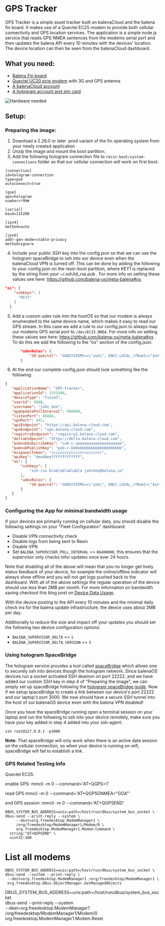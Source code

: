 # GPS Tracker
GPS Tracker is a simple asset tracker built on balenaCloud and the balena fin board. It makes use of a Quectel EC25 modem to provide both cellular connectivity and GPS location services. The application is a simple node.js service that reads GPS NMEA sentences from the modems serial port and then updates the balena API every 10 minutes with the devices' location. The device location can then be seen from the balenaCloud dashboard.

## What you need:
- [Balena Fin board](https://store.balena.io/)
- [Quectel UC20 pcie modem](https://www.quectel.com/product/uc20minipcIe.htm) with 3G and GPS antenna
- [A balenaCloud account](https://www.balena.io/cloud/)
- [A hologram account and sim card](https://hologram.io/)

![Hardware needed](https://raw.githubusercontent.com/balena-io-playground/gps-tracker/master/gps/fin-gps.jpg)

## Setup:
### Preparing the image:
1. Download a 2.26.0 or later .prod variant of the fin operating system from your newly created application
2. Unzip the image and mount the boot partition.
3. Add the following hologram connection file to `resin-boot/system-connections` folder so that our cellular connection will work on first boot.

```
[connection]
id=hologram-connection
type=gsm
autoconnect=true

[gsm]
apn=hologram
number=*99#

[serial]
baud=115200

[ipv4]
method=auto

[ipv6]
addr-gen-mode=stable-privacy
method=ignore
```

4. Include your public SSH key into the config.json so that we can use the hologram spaceBridge to ssh into our device even when the balenaCloud VPN is turned off. This can be done by adding the following to your config.json on the resin-boot partition, where KEY1 is replaced by the string from your ~/.ssh/id_rsa.pub . For more info on setting these values see here: https://github.com/balena-os/meta-balena#os
```json
"os": {
    "sshKeys": [
      "KEY1"
    ]
  }
```

5. Add a custom udev rule into the hostOS so that our modem is always enumerated to the same device name, which makes it easy to read our GPS stream. In this case we add a rule to our config.json to always map our modems GPS serial port to `/dev/EC25.NMEA`. For more info on setting these values see here: https://github.com/balena-os/meta-balena#os . To do this we add the following to the “os” section of the config.json:
```json
       "udevRules": {
           "20-quectel": "SUBSYSTEMS==\"usb\", ENV{.LOCAL_ifNum}=\"$attr{bInterfaceNumber}\"\n\nSUBSYSTEMS==\"usb\", KERNEL==\"ttyUSB[0-9]*\", ATTRS{idVendor}==\"05c6\", ATTRS{idProduct}==\"9003\", ENV{.LOCAL_ifNum}==\"01\", SYMLINK+=\"UC20.NMEA\", MODE=\"0660\"\nSUBSYSTEMS==\"usb\", KERNEL==\"ttyUSB[0-9]*\", ATTRS{idVendor}==\"05c6\", ATTRS{idProduct}==\"9003\", ENV{.LOCAL_ifNum}==\"02\", SYMLINK+=\"UC20.AT\", MODE=\"0660\"\nSUBSYSTEMS==\"usb\", KERNEL==\"ttyUSB[0-9]*\", ATTRS{idVendor}==\"05c6\", ATTRS{idProduct}==\"9003\", ENV{.LOCAL_ifNum}==\"03\", SYMLINK+=\"UC20.MODEM\", MODE=\"0660\"\n\nSUBSYSTEMS==\"usb\", KERNEL==\"ttyUSB[0-9]*\", ATTRS{idVendor}==\"2c7c\", ATTRS{idProduct}==\"0121\", ENV{.LOCAL_ifNum}==\"02\", SYMLINK+=\"EC21.AT\", MODE=\"0660\"\nSUBSYSTEMS==\"usb\", KERNEL==\"ttyUSB[0-9]*\", ATTRS{idVendor}==\"2c7c\", ATTRS{idProduct}==\"0121\", ENV{.LOCAL_ifNum}==\"03\", SYMLINK+=\"EC21.MODEM\", MODE=\"0660\"\n\nSUBSYSTEMS==\"usb\", KERNEL==\"ttyUSB[0-9]*\", ATTRS{idVendor}==\"2c7c\", ATTRS{idProduct}==\"0125\", ENV{.LOCAL_ifNum}==\"01\", SYMLINK+=\"EC25.NMEA\", MODE=\"0660\"\nSUBSYSTEMS==\"usb\", KERNEL==\"ttyUSB[0-9]*\", ATTRS{idVendor}==\"2c7c\", ATTRS{idProduct}==\"0125\", ENV{.LOCAL_ifNum}==\"02\", SYMLINK+=\"EC25.AT\", MODE=\"0660\"\nSUBSYSTEMS==\"usb\", KERNEL==\"ttyUSB[0-9]*\", ATTRS{idVendor}==\"2c7c\", ATTRS{idProduct}==\"0125\", ENV{.LOCAL_ifNum}==\"03\", SYMLINK+=\"EC25.MODEM\", MODE=\"0660\"\n\n"
       }

```

6. At the end our complete config.json should look something like the following:
```json
{
   "applicationName": "GPS-tracker",
   "applicationId": 3333390,
   "deviceType": "fincm3",
   "userId": 8888,
   "username": "john_doe",
   "appUpdatePollInterval": 600000,
   "listenPort": 48484,
   "vpnPort": 443,
   "apiEndpoint": "https://api.balena-cloud.com",
   "vpnEndpoint": "vpn.balena-cloud.com",
   "registryEndpoint": "registry2.balena-cloud.com",
   "deltaEndpoint": "https://delta.balena-cloud.com",
   "pubnubSubscribeKey": "sub-c-aaaaaaaaaaaaaaaaaaaaa",
   "pubnubPublishKey": "pub-c-bbbbbbbbbbbbbbbbbbbbbbb",
   "mixpanelToken": "ccccccccccccccccccccccc",
   "apiKey": "deadbeefffffffffffff",
   "os": {
       "sshKeys": [
           "ssh-rsa blablablablabla johndoe@balena.io"
       ],
       "udevRules": {
           "20-quectel": "SUBSYSTEMS==\"usb\", ENV{.LOCAL_ifNum}=\"$attr{bInterfaceNumber}\"\n\nSUBSYSTEMS==\"usb\", KERNEL==\"ttyUSB[0-9]*\", ATTRS{idVendor}==\"05c6\", ATTRS{idProduct}==\"9003\", ENV{.LOCAL_ifNum}==\"01\", SYMLINK+=\"UC20.NMEA\", MODE=\"0660\"\nSUBSYSTEMS==\"usb\", KERNEL==\"ttyUSB[0-9]*\", ATTRS{idVendor}==\"05c6\", ATTRS{idProduct}==\"9003\", ENV{.LOCAL_ifNum}==\"02\", SYMLINK+=\"UC20.AT\", MODE=\"0660\"\nSUBSYSTEMS==\"usb\", KERNEL==\"ttyUSB[0-9]*\", ATTRS{idVendor}==\"05c6\", ATTRS{idProduct}==\"9003\", ENV{.LOCAL_ifNum}==\"03\", SYMLINK+=\"UC20.MODEM\", MODE=\"0660\"\n\nSUBSYSTEMS==\"usb\", KERNEL==\"ttyUSB[0-9]*\", ATTRS{idVendor}==\"2c7c\", ATTRS{idProduct}==\"0121\", ENV{.LOCAL_ifNum}==\"02\", SYMLINK+=\"EC21.AT\", MODE=\"0660\"\nSUBSYSTEMS==\"usb\", KERNEL==\"ttyUSB[0-9]*\", ATTRS{idVendor}==\"2c7c\", ATTRS{idProduct}==\"0121\", ENV{.LOCAL_ifNum}==\"03\", SYMLINK+=\"EC21.MODEM\", MODE=\"0660\"\n\nSUBSYSTEMS==\"usb\", KERNEL==\"ttyUSB[0-9]*\", ATTRS{idVendor}==\"2c7c\", ATTRS{idProduct}==\"0125\", ENV{.LOCAL_ifNum}==\"01\", SYMLINK+=\"EC25.NMEA\", MODE=\"0660\"\nSUBSYSTEMS==\"usb\", KERNEL==\"ttyUSB[0-9]*\", ATTRS{idVendor}==\"2c7c\", ATTRS{idProduct}==\"0125\", ENV{.LOCAL_ifNum}==\"02\", SYMLINK+=\"EC25.AT\", MODE=\"0660\"\nSUBSYSTEMS==\"usb\", KERNEL==\"ttyUSB[0-9]*\", ATTRS{idVendor}==\"2c7c\", ATTRS{idProduct}==\"0125\", ENV{.LOCAL_ifNum}==\"03\", SYMLINK+=\"EC25.MODEM\", MODE=\"0660\"\n\n"
       }
   }
}

```

### Configuring the App for minimal bandwidth usage

If your devices are primarily running on cellular data, you should disable the following settings on your "Fleet Configuration" dashboard:
- Disable VPN connectivity check
- Disable logs from being sent to Resin
- Disable VPN
- Set `BALENA_SUPERVISOR_POLL_INTERVAL` == `86400000`, this ensures that the supervisor only checks infor updates once ever 24 hours.

Note that disabling all of the above will mean that you no longer get lively status feedback of your device, for example the online/offline indicator will always show offline and you will not get logs pushed back to the dashboard. With all of the above settings the regular operation of the device should use less than 2MB per month. For more information on bandwidth saving checkout this blog post on [Device Data Usage](https://www.balena.io/blog/device-bandwidthdata-usage-how-low-can-we-go/). 

With the device posting to the API every 10 minutes and the minimal daily check ins for the balena update infrastructure, the device uses about 3MB per day.

Additionally to reduce the size and impact off your updates you should set the following two device configuration options:
- `BALENA_SUPERVISOR_DELTA` == `1`
- `BALENA_SUPERVISOR_DELTA_VERSION` == `3`

### Using hologram SpaceBridge

The hologram service provides a tool called [spaceBridge](https://hologram.io/docs/guide/cloud/spacebridge-tunnel/) which allows one to securely ssh into devices though the hologram network. Since balenaOS devices run a socket activated SSH deamon on port 22222, and we have added our custom SSH key in step 4 of "Preparing the image", we can simply set up spaceBridge following the [hologram spaceBridge guide](https://hologram.io/docs/guide/cloud/spacebridge-tunnel/). Now if we setup spaceBridge to create a link between our device's port 22222 and our laptop's port 3000. We now should have a secure SSH tunnel into the host of our balenaOS device even with the balena VPN disabled! 

Once you have the spaceBridge running open a terminal session on your laptop and run the following to ssh into your device remotely, make sure you have your key added in step 4 added into your ssh-agent:
```
ssh root@127.0.0.1 -p3000
```

__Note:__ That spaceBridge will only work when there is an active data session on the cellular connection, so when your device is running on wifi, spaceBridge will fail to establish a link.

### GPS Related Testing Info

Quectel EC25:

enable GPS:
mmcli -m 0 --command='AT+QGPS=1'

read GPS
mmcli -m 0 --command='AT+QGPSGNMEA="GGA"'

end GPS session:
mmcli -m 0 --command='AT+QGPSEND'

```
DBUS_SYSTEM_BUS_ADDRESS=unix:path=/host/run/dbus/system_bus_socket \
dbus-send --print-reply --system \
     --dest=org.freedesktop.ModemManager1 \
     /org/freedesktop/ModemManager1/Modem/0 \
     org.freedesktop.ModemManager1.Modem.Command \
  string:"AT+QGPSEND" \
  uint32:100

``` 
# List all modems

```
DBUS_SYSTEM_BUS_ADDRESS=unix:path=/host/run/dbus/system_bus_socket \
dbus-send --system --print-reply \
 --dest=org.freedesktop.ModemManager1 /org/freedesktop/ModemManager1 \
 org.freedesktop.DBus.ObjectManager.GetManagedObjects
```

DBUS_SYSTEM_BUS_ADDRESS=unix:path=/host/run/dbus/system_bus_socket \
dbus-send --print-reply --system \
     --dest=org.freedesktop.ModemManager1 \
     /org/freedesktop/ModemManager1/Modem/0 \
     org.freedesktop.ModemManager1.Modem.Reset